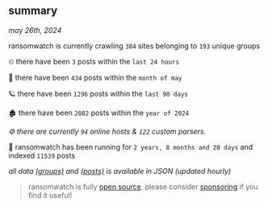 
## summary
_may 26th, 2024_

ransomwatch is currently crawling `384` sites belonging to `193` unique groups

⏲ there have been `3` posts within the `last 24 hours`

🦈 there have been `434` posts within the `month of may`

🪐 there have been `1296` posts within the `last 90 days`

🏚 there have been `2082` posts within the `year of 2024`

_⚙️ there are currently `94` online hosts & `122` custom parsers._

🦕 ransomwatch has been running for `2 years, 8 months and 20 days` and indexed `11539` posts

_all data  [(groups)](http://ransomwhat.telemetry.ltd/groups) and [(posts)](http://ransomwhat.telemetry.ltd/posts) is available in JSON (updated hourly)_

> ransomwatch is fully [open source](https://github.com/joshhighet/ransomwatch#ransomwatch--). please consider [sponsoring](https://github.com/sponsors/joshhighet) if you find it useful!
